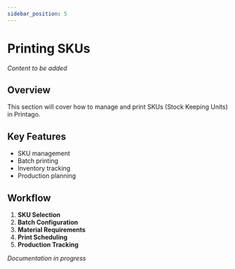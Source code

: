 ```yaml
---
sidebar_position: 5
---
```


# Printing SKUs

*Content to be added*

## Overview

This section will cover how to manage and print SKUs (Stock Keeping Units) in Printago.

## Key Features

- SKU management
- Batch printing
- Inventory tracking
- Production planning

## Workflow

1. **SKU Selection**
2. **Batch Configuration**
3. **Material Requirements**
4. **Print Scheduling**
5. **Production Tracking**

*Documentation in progress*